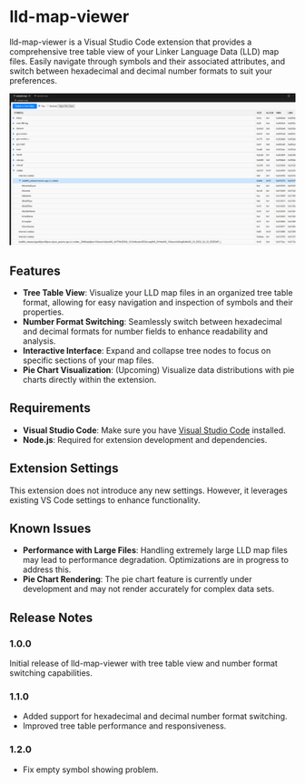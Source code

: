 # lld-map-viewer

lld-map-viewer is a Visual Studio Code extension that provides a comprehensive tree table view of your Linker Language Data (LLD) map files. Easily navigate through symbols and their associated attributes, and switch between hexadecimal and decimal number formats to suit your preferences.

![Tree Table View](media/screenshot.png)

## Features

- **Tree Table View**: Visualize your LLD map files in an organized tree table format, allowing for easy navigation and inspection of symbols and their properties.
- **Number Format Switching**: Seamlessly switch between hexadecimal and decimal formats for number fields to enhance readability and analysis.
- **Interactive Interface**: Expand and collapse tree nodes to focus on specific sections of your map files.
- **Pie Chart Visualization**: (Upcoming) Visualize data distributions with pie charts directly within the extension.

## Requirements

- **Visual Studio Code**: Make sure you have [Visual Studio Code](https://code.visualstudio.com/) installed.
- **Node.js**: Required for extension development and dependencies.

## Extension Settings

This extension does not introduce any new settings. However, it leverages existing VS Code settings to enhance functionality.

## Known Issues

- **Performance with Large Files**: Handling extremely large LLD map files may lead to performance degradation. Optimizations are in progress to address this.
- **Pie Chart Rendering**: The pie chart feature is currently under development and may not render accurately for complex data sets.

## Release Notes

### 1.0.0

Initial release of lld-map-viewer with tree table view and number format switching capabilities.

### 1.1.0

- Added support for hexadecimal and decimal number format switching.
- Improved tree table performance and responsiveness.

### 1.2.0

- Fix empty symbol showing problem.
